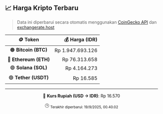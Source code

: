 

<!-- HARGA_KRIPTO -->
## 📈 Harga Kripto Terbaru

> Data ini diperbarui secara otomatis menggunakan [CoinGecko API](https://www.coingecko.com/) dan [exchangerate.host](https://exchangerate.host/)

<div align="center">

| 🪙 Token | 💰 Harga (IDR) |
|:------:|---------------:|
| 🟠 **Bitcoin (BTC)**   | Rp 1.947.693.126 |
| 🔵 **Ethereum (ETH)**  | Rp 76.313.658 |
| 🟣 **Solana (SOL)**    | Rp 4.164.273 |
| 🟢 **Tether (USDT)**   | Rp 16.585 |

---

💱 **Kurs Rupiah (USD → IDR)**: Rp 16.570

🕒 <sub>Terakhir diperbarui: 19/9/2025, 00.40.02</sub>

</div>
<!-- /HARGA_KRIPTO -->